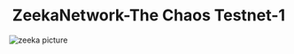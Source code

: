 <h1 align="center">ZeekaNetwork-The Chaos Testnet-1</h1>

![zeeka picture](https://user-images.githubusercontent.com/100621008/197631938-04c1b508-8ed2-47e9-82a2-69478dae0a70.jpg)
